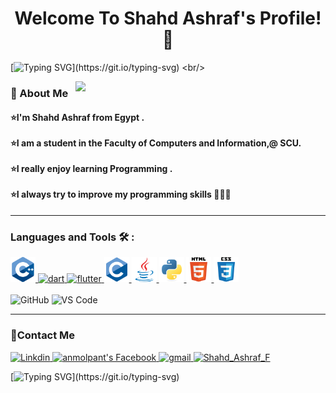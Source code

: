 <h1 align="center"> <!-- <img src="https://raw.githubusercontent.com/MartinHeinz/MartinHeinz/master/wave.gif" width="25px"> -->  Welcome To Shahd Ashraf's Profile! 👋</h1>

[![Typing SVG](https://readme-typing-svg.herokuapp.com?size=27&color=007ACC&lines=Computer+Science+student;)](https://git.io/typing-svg)
<br/>

<img align='right' src="https://github.com/lauragift21/lauragift21/blob/f845d1d85cb0da735f65854d068dd16b9a447745/code.gif" width="400" >

<h3>🫡 About Me</h3> 
<h4> ⭐I'm Shahd Ashraf from Egypt . <br/><br/>
     ⭐I am a student in the Faculty of Computers and Information,@ SCU. <br/><br/>
     ⭐I really enjoy learning Programming .<br/><br/>
     ⭐I always try to improve my programming skills  👩🏻‍💻 </h4>


---

### Languages and Tools 🛠 : 
<a href="https://www.w3schools.com/cpp/" target="_blank" rel="noreferrer"> <img src="https://raw.githubusercontent.com/devicons/devicon/master/icons/cplusplus/cplusplus-original.svg" alt="cplusplus" width="40" height="40"/> </a>
<a href="https://dart.dev" target="_blank" rel="noreferrer"> <img src="https://www.vectorlogo.zone/logos/dartlang/dartlang-icon.svg" alt="dart" width="40" height="40"/> </a>
<a href="https://flutter.dev" target="_blank" rel="noreferrer"> <img src="https://www.vectorlogo.zone/logos/flutterio/flutterio-icon.svg" alt="flutter" width="40" height="40"/> </a>
<a href="https://www.cprogramming.com/" target="_blank" rel="noreferrer"> <img src="https://raw.githubusercontent.com/devicons/devicon/master/icons/c/c-original.svg" alt="c" width="40" height="40"/> </a>
<a href="https://www.java.com" target="_blank" rel="noreferrer"> <img src="https://raw.githubusercontent.com/devicons/devicon/master/icons/java/java-original.svg" alt="java" width="40" height="40"/> </a> <a href="https://www.python.org" target="_blank" rel="noreferrer"> <img src="https://raw.githubusercontent.com/devicons/devicon/master/icons/python/python-original.svg" alt="python" width="40" height="40"/> </a> 
<a href="https://www.w3.org/html/" target="_blank" rel="noreferrer"><img src="https://raw.githubusercontent.com/devicons/devicon/master/icons/html5/html5-original-wordmark.svg" alt="html5" width="40" height="40"/> </a>
<a href="https://www.w3schools.com/css/" target="_blank" rel="noreferrer"> <img src="https://raw.githubusercontent.com/devicons/devicon/master/icons/css3/css3-original-wordmark.svg" alt="css3" width="40" height="40"/> </a>
 <br> <br>
![GitHub](https://img.shields.io/badge/-GitHub-181717?style=flat-square&logo=github)
![VS Code](http://img.shields.io/badge/-VS%20Code-007ACC?style=flat-square&logo=visual-studio-code&logoColor=ffffff)
 

---

### 🔗Contact Me
<a href="https://www.linkedin.com/in/shahd-ashraf-343333254" target="_blank">
  <img " alt="Linkdin" width="36px" src="https://github.com/anmolpant/anmolpant/blob/master/assets/linkedin.png" />
</a>

<a target="_blank" href="https://www.facebook.com/shahd.ashraf.967422">
  <img  alt="anmolpant's Facebook" width="40px"  height="40px" src="https://github.com/anmolpant/anmolpant/blob/master/assets/facebook.png" />
</a>


<a href="mailto:shahdashraf396@gmail.com" target="_blank" >
<img width="40" height="40" src="https://img.icons8.com/3d-fluency/94/gmail.png" alt="gmail"/>
</a>
<a href="https://codeforces.com/profile/Shahd_Ashraf_F" target="_blank">
<img " src="https://raw.githubusercontent.com/rahuldkjain/github-profile-readme-generator/master/src/images/icons/Social/codeforces.svg" alt="Shahd_Ashraf_F " height="40" width="40" />
</a> 


[![Typing SVG](https://readme-typing-svg.herokuapp.com?size=13&color=007ACC&lines=Thanks+for+visiting+my+profile,+see+you+next+time!;)](https://git.io/typing-svg)







